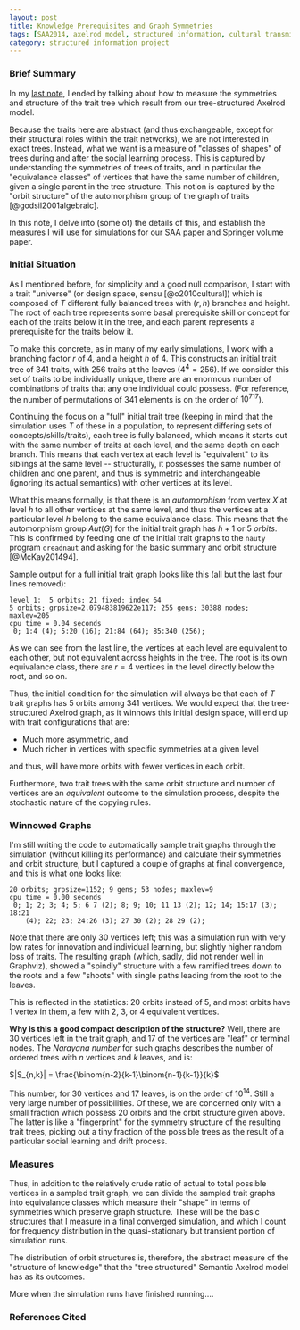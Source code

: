 ```yaml
---
layout: post
title: Knowledge Prerequisites and Graph Symmetries
tags: [SAA2014, axelrod model, structured information, cultural transmission, experiments,  experiment-semanticaxelrod]
category: structured information project
---
```


### Brief Summary ###

In my [last note](/structured%20information%20project/2014/01/11/semantic-axelrod-prerequisites.html), I ended by talking about how to measure the symmetries and structure of the trait tree which result from our tree-structured Axelrod model.  

Because the traits here are abstract (and thus exchangeable, except for their structural roles within the trait networks), we are not interested in exact trees.  Instead, what we want is a measure of "classes of shapes" of trees during and after the social learning process.  This is captured by understanding the symmetries of trees of traits, and in particular the "equivalance classes" of vertices that have the same number of children, given a single parent in the tree structure.  This notion is captured by the "orbit structure" of the automorphism group of the graph of traits [@godsil2001algebraic].  

In this note, I delve into (some of) the details of this, and establish the measures I will use for simulations for our SAA paper and Springer volume paper.  

### Initial Situation ###

As I mentioned before, for simplicity and a good null comparison, I start with a trait "universe" (or design space, sensu [@o2010cultural]) which is composed of $T$ different fully balanced trees with $(r,h)$ branches and height.  The root of each tree represents some basal prerequisite skill or concept for each of the traits below it in the tree, and each parent represents a prerequisite for the traits below it.  

To make this concrete, as in many of my early simulations, I work with a branching factor $r$ of 4, and a height $h$ of 4.  This constructs an initial trait tree of 341 traits, with 256 traits at the leaves ($4^4 = 256$).  If we consider this set of traits to be individually unique, there are an enormous number of combinations of traits that any one individual could possess.  (For reference, the number of permutations of 341 elements is on the order of $10^{717}$).  

Continuing the focus on a "full" initial trait tree (keeping in mind that the simulation uses $T$ of these in a population, to represent differing sets of concepts/skills/traits), each tree is fully balanced, which means it starts out with the same number of traits at each level, and the same depth on each branch.  This means that each vertex at each level is "equivalent" to its siblings at the same level -- structurally, it possesses the same number of children and one parent, and thus is symmetric and interchangeable (ignoring its actual semantics) with other vertices at its level.  

What this means formally, is that there is an _automorphism_ from vertex $X$ at level $h$ to all other vertices at the same level, and thus the vertices at a particular level $h$ belong to the same equivalance class.  This means that the automorphism group $\textit{Aut}(G)$ for the initial trait graph has $h+1$ or 5 _orbits_. This is confirmed by feeding one of the initial trait graphs to the `nauty` program `dreadnaut` and asking for the basic summary and orbit structure [@McKay201494].  

Sample output for a full initial trait graph looks like this (all but the last four lines removed): 

```
level 1:  5 orbits; 21 fixed; index 64
5 orbits; grpsize=2.079483819622e117; 255 gens; 30388 nodes; maxlev=205
cpu time = 0.04 seconds
 0; 1:4 (4); 5:20 (16); 21:84 (64); 85:340 (256);
```

As we can see from the last line, the vertices at each level are equivalent to each other, but not equivalent across heights in the tree.  The root is its own equivalance class, there are $r=4$ vertices in the level directly below the root, and so on.  

Thus, the initial condition for the simulation will always be that each of $T$ trait graphs has 5 orbits among 341 vertices.  We would expect that the tree-structured Axelrod graph, as it winnows this initial design space, will end up with trait configurations that are:

* Much more asymmetric, and
* Much richer in vertices with specific symmetries at a given level

and thus, will have more orbits with fewer vertices in each orbit. 

Furthermore, two trait trees with the same orbit structure and number of vertices are an _equivalent_ outcome to the simulation process, despite the stochastic nature of the copying rules.  

### Winnowed Graphs ###

I'm still writing the code to automatically sample trait graphs through the simulation (without killing its performance) and calculate their symmetries and orbit structure, but I captured a couple of graphs at final convergence, and this is what one looks like:

```
20 orbits; grpsize=1152; 9 gens; 53 nodes; maxlev=9
cpu time = 0.00 seconds
 0; 1; 2; 3; 4; 5; 6 7 (2); 8; 9; 10; 11 13 (2); 12; 14; 15:17 (3); 18:21
    (4); 22; 23; 24:26 (3); 27 30 (2); 28 29 (2);
```

Note that there are only 30 vertices left; this was a simulation run with very low rates for innovation and individual learning, but slightly higher random loss of traits.  The resulting graph (which, sadly, did not render well in Graphviz), showed a "spindly" structure with a few ramified trees down to the roots and a few "shoots" with single paths leading from the root to the leaves.  

This is reflected in the statistics:  20 orbits instead of 5, and most orbits have 1 vertex in them, a few with 2, 3, or 4 equivalent vertices.  

**Why is this a good compact description of the structure?**  Well, there are 30 vertices left in the trait graph, and 17 of the vertices are "leaf" or terminal nodes.  The _Narayana number_ for such graphs describes the number of ordered trees with $n$ vertices and $k$ leaves, and is:

$|S_{n,k}| = \frac{\binom{n-2}{k-1}\binom{n-1}{k-1}}{k}$

This number, for 30 vertices and 17 leaves, is on the order of $10^{14}$.  Still a very large number of possibilities.  Of these, we are concerned only with a small fraction which possess 20 orbits and the orbit structure given above.  The latter is like a "fingerprint" for the symmetry structure of the resulting trait trees, picking out a tiny fraction of the possible trees as the result of a particular social learning and drift process.  


### Measures ###

Thus, in addition to the relatively crude ratio of actual to total possible vertices in a sampled trait graph, we can divide the sampled trait graphs into equivalance classes which measure their "shape" in terms of symmetries which preserve graph structure.  These will be the basic structures that I measure in a final converged simulation, and which I count for frequency distribution in the quasi-stationary but transient portion of simulation runs. 

The distribution of orbit structures is, therefore, the abstract measure of the "structure of knowledge" that the "tree structured" Semantic Axelrod model has as its outcomes.  

More when the simulation runs have finished running....

### References Cited ###



